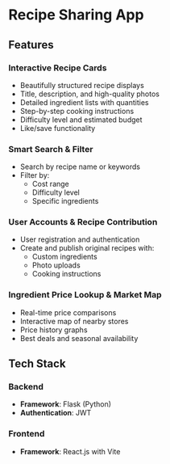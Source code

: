 # Recipe Sharing App

## Features

### Interactive Recipe Cards
- Beautifully structured recipe displays
- Title, description, and high-quality photos
- Detailed ingredient lists with quantities
- Step-by-step cooking instructions
- Difficulty level and estimated budget
- Like/save functionality


### Smart Search & Filter
- Search by recipe name or keywords
- Filter by:
  - Cost range
  - Difficulty level
  - Specific ingredients

###  User Accounts & Recipe Contribution
- User registration and authentication
- Create and publish original recipes with:
  - Custom ingredients
  - Photo uploads
  - Cooking instructions
 

###  Ingredient Price Lookup & Market Map
- Real-time price comparisons
- Interactive map of nearby stores
- Price history graphs
- Best deals and seasonal availability

## Tech Stack

### Backend
- **Framework**: Flask (Python)
- **Authentication**: JWT

### Frontend
- **Framework**: React.js with Vite

